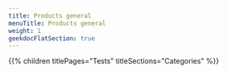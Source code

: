 ```yaml
---
title: Products general
menuTitle: Products general
weight: 1 
geekdocFlatSection: true
---
```


{{% children titlePages="Tests" titleSections="Categories" %}}
